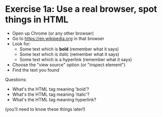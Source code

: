 # Exercise 1a: Use a real browser, spot things in HTML

* Open up Chrome (or any other browser)
* Go to https://en.wikipedia.org in that browser
* Look for:
  * Some text which is **bold** (remember what it says)
  * Some text which is _italic_ (remember what it says)
  * Some text which is a hyperlink (remember what it says)
* Choose the "view source" option (or "inspect element")
* Find the text you found

Questions:

* What's the HTML tag meaning 'bold'?
* What's the HTML tag meaning 'italic'?
* What's the HTML tag meaning hyperlink?

(you'll need to know these things later!)